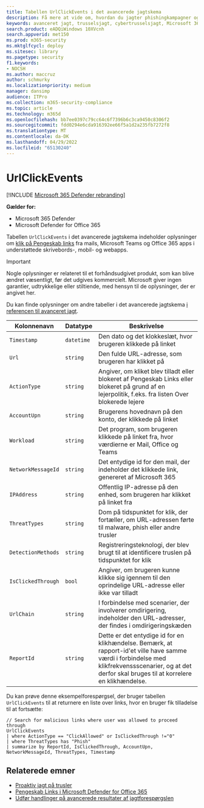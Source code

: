 ```yaml
---
title: Tabellen UrlClickEvents i det avancerede jagtskema
description: Få mere at vide om, hvordan du jagter phishingkampagner og mistænkelige klik ved hjælp af tabellen UrlClickEvents i det avancerede jagtskema.
keywords: avanceret jagt, trusselsjagt, cybertrusselsjagt, Microsoft 365 Defender, microsoft 365, m365, søgning, forespørgsel, telemetri, skemareference, kusto, tabel, kolonne, datatype, beskrivelse, UrlClickEvents, SafeLinks, phishing, malware, ondsindede klik, outlook, teams, mail, Office365
search.product: eADQiWindows 10XVcnh
search.appverid: met150
ms.prod: m365-security
ms.mktglfcycl: deploy
ms.sitesec: library
ms.pagetype: security
f1.keywords:
- NOCSH
ms.author: maccruz
author: schmurky
ms.localizationpriority: medium
manager: dansimp
audience: ITPro
ms.collection: m365-security-compliance
ms.topic: article
ms.technology: m365d
ms.openlocfilehash: bb7ee0397c79cc64c6f7396b6c3ca9450c8306f2
ms.sourcegitcommit: fdd0294e6cda916392ee66f5a1d2a235fb7272f8
ms.translationtype: MT
ms.contentlocale: da-DK
ms.lasthandoff: 04/29/2022
ms.locfileid: "65130240"
---
```

# <a name="urlclickevents"></a>UrlClickEvents

[!INCLUDE [Microsoft 365 Defender rebranding](../includes/microsoft-defender.md)]


**Gælder for:**
- Microsoft 365 Defender
- Microsoft Defender for Office 365


Tabellen `UrlClickEvents` i det avancerede jagtskema indeholder oplysninger om [klik på Pengeskab links](../office-365-security/safe-links.md) fra mails, Microsoft Teams og Office 365 apps i understøttede skrivebords-, mobil- og webapps. 

> [!IMPORTANT]
> Nogle oplysninger er relateret til et forhåndsudgivet produkt, som kan blive ændret væsentligt, før det udgives kommercielt. Microsoft giver ingen garantier, udtrykkelige eller stiltiende, med hensyn til de oplysninger, der er angivet her.

Du kan finde oplysninger om andre tabeller i det avancerede jagtskema [i referencen til avanceret jagt](advanced-hunting-schema-tables.md).

| Kolonnenavn | Datatype | Beskrivelse |
|-------------|-----------|-------------|
| `Timestamp` | `datetime` | Den dato og det klokkeslæt, hvor brugeren klikkede på linket |
| `Url` | `string` | Den fulde URL-adresse, som brugeren har klikket på |
| `ActionType` | `string` | Angiver, om kliket blev tilladt eller blokeret af Pengeskab Links eller blokeret på grund af en lejerpolitik, f.eks. fra listen Over blokerede lejere|
| `AccountUpn` | `string` | Brugerens hovednavn på den konto, der klikkede på linket|
| `Workload` | `string` | Det program, som brugeren klikkede på linket fra, hvor værdierne er Mail, Office og Teams|
| `NetworkMessageId` | `string` | Det entydige id for den mail, der indeholder det klikkede link, genereret af Microsoft 365|
| `IPAddress` | `string` | Offentlig IP-adresse på den enhed, som brugeren har klikket på linket fra|
| `ThreatTypes` | `string` | Dom på tidspunktet for klik, der fortæller, om URL-adressen førte til malware, phish eller andre trusler|
| `DetectionMethods` | `string` | Registreringsteknologi, der blev brugt til at identificere truslen på tidspunktet for klik|
| `IsClickedThrough` | `bool` | Angiver, om brugeren kunne klikke sig igennem til den oprindelige URL-adresse eller ikke var tilladt|
| `UrlChain` | `string` | I forbindelse med scenarier, der involverer omdirigering, indeholder den URL-adresser, der findes i omdirigeringskæden|
| `ReportId` | `string` | Dette er det entydige id for en klikhændelse. Bemærk, at rapport-id'et ville have samme værdi i forbindelse med klikfrekvenssscenarier, og at det derfor skal bruges til at korrelere en klikhændelse.|

Du kan prøve denne eksempelforespørgsel, der bruger tabellen `UrlClickEvents` til at returnere en liste over links, hvor en bruger fik tilladelse til at fortsætte: 

```kusto
// Search for malicious links where user was allowed to proceed through
UrlClickEvents
| where ActionType == "ClickAllowed" or IsClickedThrough !="0"
| where ThreatTypes has "Phish"
| summarize by ReportId, IsClickedThrough, AccountUpn, NetworkMessageId, ThreatTypes, Timestamp
```

## <a name="related-topics"></a>Relaterede emner

- [Proaktiv jagt på trusler](advanced-hunting-overview.md)
- [Pengeskab Links i Microsoft Defender for Office 365](../office-365-security/safe-links.md)
- [Udfør handlinger på avancerede resultater af jagtforespørgslen](advanced-hunting-take-action.md)